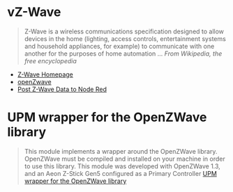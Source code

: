 # vZ-Wave

> Z-Wave is a wireless communications specification designed to allow devices in the home (lighting, access controls, entertainment systems and household appliances, for example) to communicate with one another for the purposes of home automation ... *From Wikipedia, the free encyclopedia*

- [Z-Wave Homepage](http://www.z-wave.com/)
- [openZwave](http://www.openzwave.com/)
- [Post Z-Wave Data to Node Red](https://www.ibm.com/developerworks/community/blogs/cee6c09c-a315-4b04-ad14-57d6a60fa8bb/entry/post_z_wave_data_to_node_red?lang=en)

# UPM wrapper for the OpenZWave library

> This module implements a wrapper around the OpenZWave library. OpenZWave must be compiled and installed on your machine in order to use this library. This module was developed with OpenZWave 1.3, and an Aeon Z-Stick Gen5 configured as a Primary Controller [UPM wrapper for the OpenZWave library](https://software.intel.com/en-us/iot/hardware/sensors/upm-wrapper-for-the-openzwave-library)